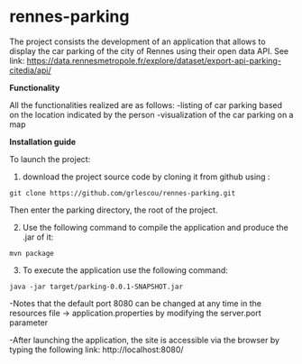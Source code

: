 # rennes-parking

The project consists  the development of an application that allows to display the car parking of the city of Rennes using their open data API. See link: https://data.rennesmetropole.fr/explore/dataset/export-api-parking-citedia/api/


**Functionality** 

All the functionalities realized are as follows:
-listing of car parking based on the location indicated by the person
-visualization of the car parking on a map

**Installation guide**

To launch the project:

1) download the project source code by cloning it from github using :
```
git clone https://github.com/grlescou/rennes-parking.git
```

Then enter the parking directory, the root of the project.

2) Use the following command to compile the application and produce the .jar of it: 
```
mvn package
```

3) To execute the application use the following command:
```
java -jar target/parking-0.0.1-SNAPSHOT.jar
```

-Notes that the default port 8080 can be changed at any time in the resources file → 
application.properties by modifying the server.port parameter

-After launching the application, the site is accessible via the browser by typing the following link: http://localhost:8080/

